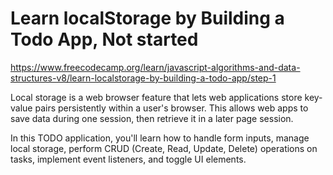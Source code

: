 # Learn localStorage by Building a Todo App, Not started

https://www.freecodecamp.org/learn/javascript-algorithms-and-data-structures-v8/learn-localstorage-by-building-a-todo-app/step-1

Local storage is a web browser feature that lets web applications store key-value pairs persistently within a user's browser. This allows web apps to save data during one session, then retrieve it in a later page session.

In this TODO application, you'll learn how to handle form inputs, manage local storage, perform CRUD (Create, Read, Update, Delete) operations on tasks, implement event listeners, and toggle UI elements.
